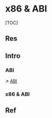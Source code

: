 # x86 & ABI

[TOC]



## Res


## Intro
### ABI
↗ [ABI](../../../../🧬%20Computer%20System/Microcomputer%20Principles%20&%20Interfaces/Computer%20Interfaces/ABI/ABI.md)


### x86 & ABI




## Ref
[Application binary interface | Wikipedia]: https://en.wikipedia.org/wiki/Application_binary_interface

